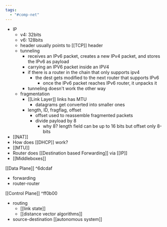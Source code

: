 ```yaml
---
tags:
  - "#comp-net"
---
```


- IP
	- v4: 32bits
	- v6: 128bits
	- header usually points to [[TCP]] header
	- tunneling
		- receives an IPv6 packet, creates a new IPv4 packet, and stores the IPv6 as payload
		- carrying an IPV6 packet inside an IPV4
		- if there is a router in the chain that only supports ipv4
			- the dest gets modified to the next router that supports IPv6
				- once the IPv6 packet reaches IPv6 router, it unpacks it
		- tunneling doesn't work the other way
	- fragmentation
		- [[Link Layer]] links has MTU
			- datagrams get converted into smaller ones
		- length, ID, fragflag, offset
			- offset used to reassemble fragmented packets
			- divide payload by 8
				- why 8? length field can be up to 16 bits but offset only 8-bits
- [[NAT]]
- How does [[DHCP]] work?
- [[MTU]]
- Router does [[Destination based Forwarding]] via [[IP]]
- [[Middleboxes]]	

[[Data Plane]] ^6dcdaf
- forwarding
- router-router

[[Control Plane]] ^ff0b00
- routing
	- [[link state]]
	- [[distance vector algorithms]]
- source-destination
[[autonomous system]]